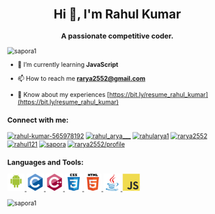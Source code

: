 <h1 align="center">Hi 👋, I'm Rahul Kumar</h1>
<h3 align="center">A passionate competitive coder.</h3>

<p align="left"> <img src="https://komarev.com/ghpvc/?username=sapora1&label=Profile%20views&color=0cc6b9&style=flat" alt="sapora1" /> </p>

- 🌱 I’m currently learning **JavaScript**

- 📫 How to reach me **rarya2552@gmail.com**

- 📄 Know about my experiences [https://bit.ly/resume_rahul_kumar](https://bit.ly/resume_rahul_kumar)

<h3 align="left">Connect with me:</h3>
<p align="left">
<a href="https://linkedin.com/in/rahul-kumar-565978192" target="blank"><img align="center" src="https://raw.githubusercontent.com/rahuldkjain/github-profile-readme-generator/master/src/images/icons/Social/linked-in-alt.svg" alt="rahul-kumar-565978192" height="30" width="40" /></a>
<a href="https://instagram.com/rahul_arya___" target="blank"><img align="center" src="https://raw.githubusercontent.com/rahuldkjain/github-profile-readme-generator/master/src/images/icons/Social/instagram.svg" alt="rahul_arya___" height="30" width="40" /></a>
<a href="https://www.codechef.com/users/rahularya1" target="blank"><img align="center" src="https://cdn.jsdelivr.net/npm/simple-icons@3.1.0/icons/codechef.svg" alt="rahularya1" height="30" width="40" /></a>
<a href="https://www.hackerrank.com/rarya2552" target="blank"><img align="center" src="https://raw.githubusercontent.com/rahuldkjain/github-profile-readme-generator/master/src/images/icons/Social/hackerrank.svg" alt="rarya2552" height="30" width="40" /></a>
<a href="https://codeforces.com/profile/rahul121" target="blank"><img align="center" src="https://cdn.jsdelivr.net/npm/simple-icons@3.0.1/icons/codeforces.svg" alt="rahul121" height="30" width="40" /></a>
<a href="https://www.leetcode.com/sapora" target="blank"><img align="center" src="https://raw.githubusercontent.com/rahuldkjain/github-profile-readme-generator/master/src/images/icons/Social/leet-code.svg" alt="sapora" height="30" width="40" /></a>
<a href="https://auth.geeksforgeeks.org/user/rarya2552/profile" target="blank"><img align="center" src="https://raw.githubusercontent.com/rahuldkjain/github-profile-readme-generator/master/src/images/icons/Social/geeks-for-geeks.svg" alt="rarya2552/profile" height="30" width="40" /></a>
</p>

<h3 align="left">Languages and Tools:</h3>
<p align="left"> <a href="https://developer.android.com" target="_blank"> <img src="https://raw.githubusercontent.com/devicons/devicon/master/icons/android/android-original-wordmark.svg" alt="android" width="40" height="40"/> </a> <a href="https://www.cprogramming.com/" target="_blank"> <img src="https://raw.githubusercontent.com/devicons/devicon/master/icons/c/c-original.svg" alt="c" width="40" height="40"/> </a> <a href="https://www.w3schools.com/cpp/" target="_blank"> <img src="https://raw.githubusercontent.com/devicons/devicon/master/icons/cplusplus/cplusplus-original.svg" alt="cplusplus" width="40" height="40"/> </a> <a href="https://www.w3schools.com/css/" target="_blank"> <img src="https://raw.githubusercontent.com/devicons/devicon/master/icons/css3/css3-original-wordmark.svg" alt="css3" width="40" height="40"/> </a> <a href="https://www.w3.org/html/" target="_blank"> <img src="https://raw.githubusercontent.com/devicons/devicon/master/icons/html5/html5-original-wordmark.svg" alt="html5" width="40" height="40"/> </a> <a href="https://www.java.com" target="_blank"> <img src="https://raw.githubusercontent.com/devicons/devicon/master/icons/java/java-original.svg" alt="java" width="40" height="40"/> </a> <a href="https://developer.mozilla.org/en-US/docs/Web/JavaScript" target="_blank"> <img src="https://raw.githubusercontent.com/devicons/devicon/master/icons/javascript/javascript-original.svg" alt="javascript" width="40" height="40"/> </a> </p>

<p><img align="center" src="https://github-readme-stats.vercel.app/api/top-langs?username=sapora1&show_icons=true&locale=en&layout=compact" alt="sapora1" /></p>
